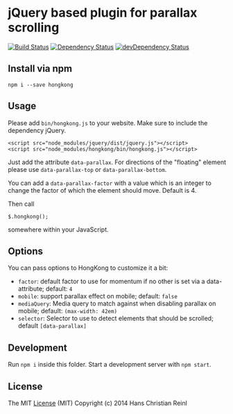 # jQuery based plugin for parallax scrolling

[![Build Status](https://secure.travis-ci.org/use-init/init.svg?branch=master)](http://travis-ci.org/drublic/hongkong)
[![Dependency Status](https://david-dm.org/drublic/hongkong.svg)](https://david-dm.org/drublic/hongkong)
[![devDependency Status](https://david-dm.org/drublic/hongkong/dev-status.svg)](https://david-dm.org/drublic/hongkong#info=devDependencies)

## Install via npm

    npm i --save hongkong

## Usage

Please add `bin/hongkong.js` to your website. Make sure to include
the dependency jQuery.

    <script src="node_modules/jquery/dist/jquery.js"></script>
    <script src="node_modules/hongkong/bin/hongkong.js"></script>

Just add the attribute `data-parallax`. For directions of the "floating" element
please use `data-parallax-top` or `data-parallax-bottom`.

You can add a `data-parallax-factor` with a value which is an integer to change
the factor of which the element should move. Default is 4.

Then call

    $.hongkong();

somewhere within your JavaScript.

## Options

You can pass options to HongKong to customize it a bit:

* `factor`: default factor to use for momentum if no other is set via a data-attribute; default: `4`
* `mobile`: support parallax effect on mobile; default: `false`
* `mediaQuery`: Media query to match against when disabling parallax on mobile; default: `(max-width: 42em)`
* `selector`: Selector to use to detect elements that should be scrolled; default `[data-parallax]`

## Development

Run `npm i` inside this folder.
Start a development server with `npm start`.

## License

The MIT [License](./LICENSE) (MIT)
Copyright (c) 2014 Hans Christian Reinl
